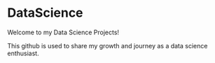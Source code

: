 # DataScience
Welcome to my Data Science Projects!

This github is used to share my growth and journey as a data science enthusiast. 
